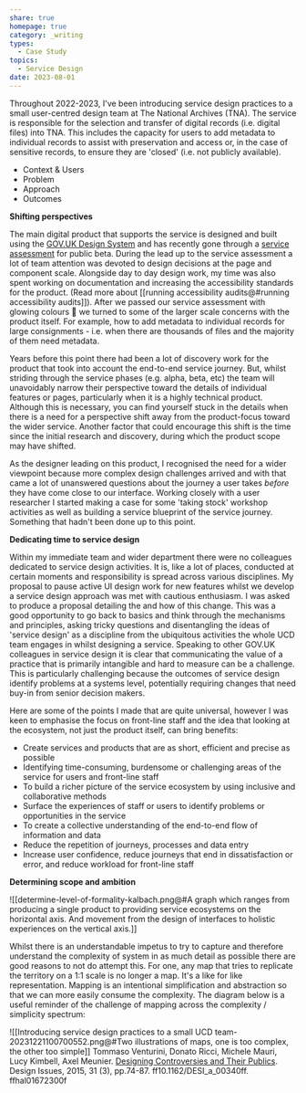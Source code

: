 ```yaml
---
share: true
homepage: true
category: _writing
types:
  - Case Study
topics:
  - Service Design
date: 2023-08-01
---
```



Throughout 2022-2023, I've been introducing service design practices to a small user-centred design team at The National Archives (TNA). The service is responsible for the selection and transfer of digital records (i.e. digital files) into TNA. This includes the capacity for users to add metadata to individual records to assist with preservation and access or, in the case of sensitive records, to ensure they are 'closed' (i.e. not publicly available). 


- Context & Users
- Problem
- Approach
- Outcomes


**Shifting perspectives**

The main digital product that supports the service is designed and built using the [GOV.UK Design System](https://design-system.service.gov.uk/) and has recently gone through a [service assessment](https://www.gov.uk/service-manual/service-assessments/how-service-assessments-work) for public beta. During the lead up to the service assessment a lot of team attention was devoted to design decisions at the page and component scale. Alongside day to day design work, my time was also spent working on documentation and increasing the accessibility standards for the product. (Read more about [[running accessibility audits@#running accessibility audits]]). After we passed our service assessment with glowing colours 💅 we turned to some of the larger scale concerns with the product itself. For example, how to add metadata to individual records for large consignments - i.e. when there are thousands of files and the majority of them need metadata.  

Years before this point there had been a lot of discovery work for the product that took into account the end-to-end service journey. But, whilst striding through the service phases (e.g. alpha, beta, etc) the team will unavoidably narrow their perspective toward the details of individual features or pages, particularly when it is a highly technical product. Although this is necessary, you can find yourself stuck in the details when there is a need for a perspective shift away from the product-focus toward the wider service. Another factor that could encourage this shift is the time since the initial research and discovery, during which the product scope may have shifted. 

As the designer leading on this product, I recognised the need for a wider viewpoint because more complex design challenges arrived and with that came a lot of unanswered questions about the journey a user takes *before* they have come close to our interface. Working closely with a user researcher I started making a case for some 'taking stock' workshop activities as well as building a service blueprint of the service journey. Something that hadn't been done up to this point.   

**Dedicating time to service design**

Within my immediate team and wider department there were no colleagues dedicated to service design activities. It is, like a lot of places, conducted at certain moments and responsibility is spread across various disciplines. My proposal to pause active UI design work for new features whilst we develop a service design approach was met with cautious enthusiasm. I was asked to produce a proposal detailing the and how of this change. This was a good opportunity to go back to basics and think through the mechanisms and principles, asking tricky questions and disentangling the ideas of 'service design' as a discipline from the ubiquitous activities the whole UCD team engages in whilst  designing a service. Speaking to other GOV.UK colleagues in service design it is clear that communicating the value of a practice that is primarily intangible and hard to measure can be a challenge. This is particularly challenging because the outcomes of service design identify problems at a systems level, potentially requiring changes that need buy-in from senior decision makers. 

Here are some of the points I made that are quite universal, however I was keen to emphasise the focus on front-line staff and the idea that looking at the ecosystem, not just the product itself, can bring benefits:

* Create services and products that are as short, efficient and precise as possible
* Identifying time-consuming, burdensome or challenging areas of the service for users and front-line staff 
* To build a richer picture of the service ecosystem by using inclusive and collaborative methods
* Surface the experiences of staff or users to identify problems or opportunities in the service 
* To create a collective understanding of the end-to-end flow of information and data
* Reduce the repetition of journeys, processes and data entry
* Increase user confidence, reduce journeys that end in dissatisfaction or error, and reduce workload for front-line staff

**Determining scope and ambition**

![[determine-level-of-formality-kalbach.png@#A graph which ranges from producing a single product to providing service ecosystems on the horizontal axis. And movement from the design of interfaces to holistic experiences on the vertical axis.]]

Whilst there is an understandable impetus to try to capture and therefore understand the complexity of system in as much detail as possible there are good reasons to not do attempt this. For one, any map that tries to replicate the territory on a 1:1 scale is no longer a map. It's a like for like representation. Mapping is an intentional simplification and abstraction so that we can more easily consume the complexity. The diagram below is a useful reminder of the challenge of mapping across the complexity / simplicity spectrum:

![[Introducing service design practices to a small UCD team-20231221100700552.png@#Two illustrations of maps, one is too complex, the other too simple]]
Tommaso Venturini, Donato Ricci, Michele Mauri, Lucy Kimbell, Axel Meunier. [Designing Controversies and Their Publics](https://hal.science/hal-01672300/document). Design Issues, 2015, 31 (3), pp.74-87. ff10.1162/DESI_a_00340ff. ffhal01672300f




<!--
- Reasons (Individual)
	- Working at the micro level without a view on the position of the user when they reach that touchpoint, page or component
- Reasons (Organisational)
	- A department that has historically focused on creating robust, effective and efficient technology. Also, heavily driven by process, policy and staff with domain expertise. 
	- In recent years moving into a space of user-centred digital services.
	- Products are first and foremost oriented around the capacity of new technology, i.e. sending documents over the network replacing sending them on a hard drive. 


- Transfer support staff are often engaged in 121 support of complex processes, guiding users in the use of software and helping them understand technical or organisational requirements. 

- In user research, it is clear that our end users see that they are providing us (i.e. the organisation) with a service. Potentially this is due to the complexity and burden our service and product puts onto the user.  
-->